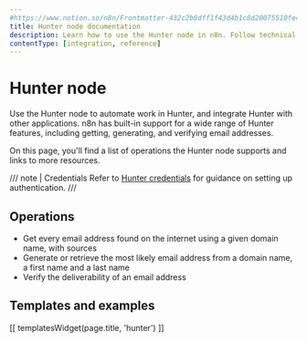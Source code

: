```yaml
---
#https://www.notion.so/n8n/Frontmatter-432c2b8dff1f43d4b1c8d20075510fe4
title: Hunter node documentation
description: Learn how to use the Hunter node in n8n. Follow technical documentation to integrate Hunter node into your workflows.
contentType: [integration, reference]
---
```


# Hunter node

Use the Hunter node to automate work in Hunter, and integrate Hunter with other applications. n8n has built-in support for a wide range of Hunter features, including getting, generating, and verifying email addresses. 

On this page, you'll find a list of operations the Hunter node supports and links to more resources.

/// note | Credentials
Refer to [Hunter credentials](/integrations/builtin/credentials/hunter.md) for guidance on setting up authentication. 
///

## Operations

* Get every email address found on the internet using a given domain name, with sources
* Generate or retrieve the most likely email address from a domain name, a first name and a last name
* Verify the deliverability of an email address

## Templates and examples

<!-- see https://www.notion.so/n8n/Pull-in-templates-for-the-integrations-pages-37c716837b804d30a33b47475f6e3780 -->
[[ templatesWidget(page.title, 'hunter') ]]
